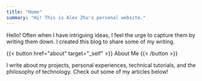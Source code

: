 ```yaml
---
title: "Home"
summary: "Hi! This is Alex Zhu's personal website."
---
```


Hello! Often when I have intriguing ideas, I feel the urge to capture them by writing them down. I created this blog to share some of my writing.

{{< button href="about" target="_self" >}}
About Me
{{< /button >}}

I write about my projects, personal experiences, technical tutorials, and the philosophy of technology. Check out some of my articles below!